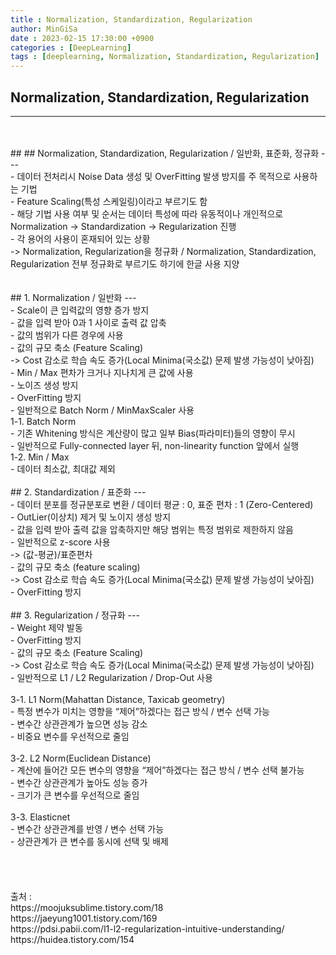```yaml
---
title : Normalization, Standardization, Regularization
author: MinGiSa
date : 2023-02-15 17:30:00 +0900
categories : [DeepLearning]
tags : [deeplearning, Normalization, Standardization, Regularization]
---
```

## Normalization, Standardization, Regularization
---
<br>
<br>
## ## Normalization, Standardization, Regularization / 일반화, 표준화, 정규화
---
<br>
- 데이터 전처리시 Noise Data 생성 및 OverFitting 발생 방지를 주 목적으로 사용하는 기법 
<br>
- Feature Scaling(특성 스케일링)이라고 부르기도 함
<br>
- 해당 기법 사용 여부 및 순서는 데이터 특성에 따라 유동적이나 개인적으로 Normalization -> Standardization -> Regularization 진행
<br>
- 각 용어의 사용이 혼재되어 있는 상황
<br>
-> Normalization, Regularization을 정규화 / Normalization, Standardization, Regularization 전부 정규화로 부르기도 하기에 한글 사용 지양
<br>
<br>
<br>
## 1. Normalization / 일반화
---
<br>
- Scale이 큰 입력값의 영향 증가 방지
<br>
- 값을 입력 받아 0과 1 사이로 출력 값 압축
<br>
- 값의 범위가 다른 경우에 사용
<br>
- 값의 규모 축소 (Feature Scaling)
<br>
-> Cost 감소로 학습 속도 증가(Local Minima(국소값) 문제 발생 가능성이 낮아짐)
<br>
- Min / Max 편차가 크거나 지나치게 큰 값에 사용
<br>
- 노이즈 생성 방지
<br>
- OverFitting 방지
<br>
- 일반적으로 Batch Norm / MinMaxScaler 사용
<br>
1-1. Batch Norm
<br>
- 기존 Whitening 방식은 계산량이 많고 일부 Bias(파라미터)들의 영향이 무시
<br>
- 일반적으로 Fully-connected layer 뒤,  non-linearity function 앞에서 실행
<br>
1-2. Min / Max
<br>
- 데이터 최소값, 최대값 제외
<br>
<br>
## 2. Standardization / 표준화
---
<br>
- 데이터 분포를 정규분포로 변환 / 데이터 평균 : 0, 표준 편차 : 1 (Zero-Centered)
<br>
- OutLier(이상치) 제거 및 노이지 생성 방지
<br>
- 값을 입력 받아 출력 값을 압축하지만 해당 범위는 특정 범위로 제한하지 않음
<br>
- 일반적으로 z-score 사용
<br>
-> (값-평균)/표준편차
<br>
- 값의 규모 축소 (feature scaling)
<br>
-> Cost 감소로 학습 속도 증가(Local Minima(국소값) 문제 발생 가능성이 낮아짐)
<br>
- OverFitting 방지
<br>
<br>
## 3. Regularization / 정규화
---
<br>
- Weight 제약 발동
<br>
- OverFitting 방지
<br>
- 값의 규모 축소 (Feature Scaling)
<br>
-> Cost 감소로 학습 속도 증가(Local Minima(국소값) 문제 발생 가능성이 낮아짐)
<br>
- 일반적으로 L1 / L2 Regularization / Drop-Out 사용
<br>
<br>
3-1. L1 Norm(Mahattan Distance, Taxicab geometry)
<br>
- 특정 변수가 미치는 영향을 “제어”하겠다는 접근 방식 / 변수 선택 가능
<br>
- 변수간 상관관계가 높으면 성능 감소
<br>
- 비중요 변수를 우선적으로 줄임
<br>
<br>
3-2. L2 Norm(Euclidean Distance)
<br>
- 계산에 들어간 모든 변수의 영향을 “제어”하겠다는 접근 방식 / 변수 선택 불가능
<br>
- 변수간 상관관계가 높아도 성능 증가
<br>
- 크기가 큰 변수를 우선적으로 줄임
<br>
<br>
3-3. Elasticnet
<br>
- 변수간 상관관계를 반영 / 변수 선택 가능
<br>
- 상관관계가 큰 변수를 동시에 선택 및 배제
<br>
<br>
<br>
<br>
<br>
출처 :
<br>
https://moojuksublime.tistory.com/18
<br>
https://jaeyung1001.tistory.com/169
<br>
https://pdsi.pabii.com/l1-l2-regularization-intuitive-understanding/
<br>
https://huidea.tistory.com/154